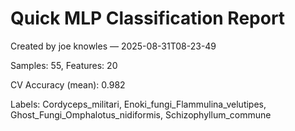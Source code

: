 # Quick MLP Classification Report

Created by joe knowles — 2025-08-31T08-23-49

Samples: 55, Features: 20

CV Accuracy (mean): 0.982

Labels: Cordyceps_militari, Enoki_fungi_Flammulina_velutipes, Ghost_Fungi_Omphalotus_nidiformis, Schizophyllum_commune

